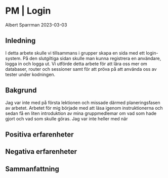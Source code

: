 # PM | Login 
Albert Sparrman 2023-03-03

## Inledning
I detta arbete skulle vi tillsammans i grupper skapa en sida med ett login-system. På den slutgiltiga sidan skulle man kunna registrera en användare, logga in och logga ut. Vi utförde detta arbete för att lära oss mer om databaser, router och sessioner samt för att pröva på att använda oss av tester under kodningen. 

## Bakgrund
Jag var inte med på första lektionen och missade därmed planeringsfasen av arbetet. Arbetet för mig började med att läsa igenom instruktionerna och sedan få en liten introduktion av mina gruppmedlemar om vad som hade gjort och vad som skulle göras. Jag var inte heller med när   

## Positiva erfarenheter


## Negativa erfarenheter


## Sammanfattning